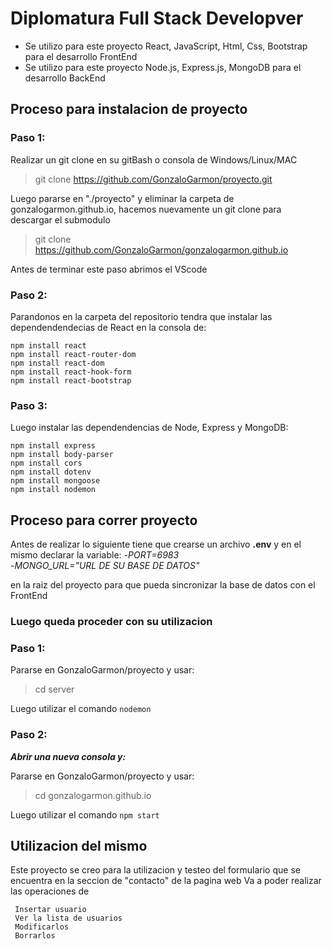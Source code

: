 # Diplomatura Full Stack Developver
 - Se utilizo para este proyecto React, JavaScript, Html, Css, Bootstrap para el desarrollo FrontEnd
 - Se utilizo para este proyecto Node.js, Express.js, MongoDB para el desarrollo BackEnd
   
## Proceso para instalacion de proyecto
### Paso 1:

Realizar un git clone en su gitBash o consola de Windows/Linux/MAC
> git clone https://github.com/GonzaloGarmon/proyecto.git



Luego pararse en "./proyecto" y eliminar la carpeta de gonzalogarmon.github.io, hacemos nuevamente un git clone para descargar el submodulo 
> git clone https://github.com/GonzaloGarmon/gonzalogarmon.github.io

Antes de terminar este paso abrimos el VScode

### Paso 2:
Parandonos en la carpeta del repositorio tendra que instalar las dependendendecias de React en la consola de:
 ```
 npm install react
 npm install react-router-dom
 npm install react-dom
 npm install react-hook-form
 npm install react-bootstrap

```
### Paso 3:
Luego instalar las dependendencias de Node, Express y MongoDB:
 ```
 npm install express
 npm install body-parser
 npm install cors
 npm install dotenv
 npm install mongoose
 npm install nodemon

```
## Proceso para correr proyecto

Antes de realizar lo siguiente tiene que crearse un archivo **.env** y en el mismo declarar la variable:
  -*PORT=6983*  
  -*MONGO_URL="URL DE SU BASE DE DATOS"*
  
en la raiz del proyecto para que pueda sincronizar la base de datos con el FrontEnd


### Luego queda proceder con su utilizacion
### Paso 1:
Pararse en GonzaloGarmon/proyecto y usar:
> cd server

Luego utilizar el comando ```nodemon ```

### Paso 2:
***Abrir una nueva consola y:***

Pararse en GonzaloGarmon/proyecto y usar:

> cd gonzalogarmon.github.io

Luego utilizar el comando ```npm start``` 

## Utilizacion del mismo

Este proyecto se creo para la utilizacion y testeo del formulario que se encuentra en la seccion de "contacto" de la pagina web 
Va a poder realizar las operaciones de 
```
 Insertar usuario
 Ver la lista de usuarios
 Modificarlos
 Borrarlos
```











